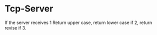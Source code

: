 # Tcp-Server
If the server receives 1 Return upper case, return lower case if 2, return revise if 3.
